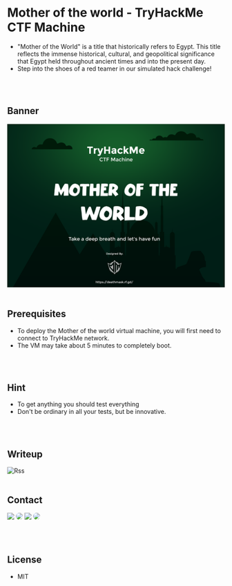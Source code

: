 # Mother of the world -  TryHackMe CTF Machine
* "Mother of the World" is a title that historically refers to Egypt. This title reflects the immense historical, cultural, and geopolitical significance that Egypt held throughout ancient times and into the present day.
* Step into the shoes of a red teamer in our simulated hack challenge! 
<br>
<br>

## Banner

![mother of the world Desktop Banner](./website-demo-image/motw_ctf.png "Desktop Banner")
<br>
<br>

## Prerequisites

* To deploy the Mother of the world virtual machine, you will first need to connect to TryHackMe network.
* The VM may take about 5 minutes to completely boot.
<br>
<br>

## Hint

* To get anything you should test everything
* Don't be ordinary in all your tests, but be innovative.
<br>
<br>

## Writeup

![Rss](https://custom-icon-badges.herokuapp.com/badge/Writeup-yellow?style=for-the-badge&logo=writeup&logoColor=white)
<br>
<br>

## Contact

<p align="left" >
  <a  href="https://deathmask.rf.gd" target="_blank"><img src="https://custom-icon-badges.herokuapp.com/badge/Website-white?style=for-the-badge&logo=earth_9647256&logoColor=black%22%20style=%22border-radius:%2030px%22%20target=%22_blank"></a>
  <a  href="https://www.linkedin.com/in/ahmed-abd-alalim-286768299/" target="_blank"><img src="https://img.shields.io/badge/-LinkedIn-%230077B5?style=for-the-badge&logo=linkedin&logoColor=white" style="border-radius: 30px" target="_blank"></a>
  <a  href="https://github.com/Death-Mask" target="_blank"><img src="https://img.shields.io/badge/GitHub-000000?style=for-the-badge&logo=github&logoColor=whit style="border-radius: 30px" target="_blank"></a>
  <a  href="https://tryhackme.com/p/DeathMask" target="_blank"><img src="https://custom-icon-badges.herokuapp.com/badge/TryHackMe-262c3e?style=for-the-badge&logo=tryhackme&logoColor=white" style="border-radius: 30px" target="_blank"></a>
</p>
<br>
<br>

## License

* MIT
